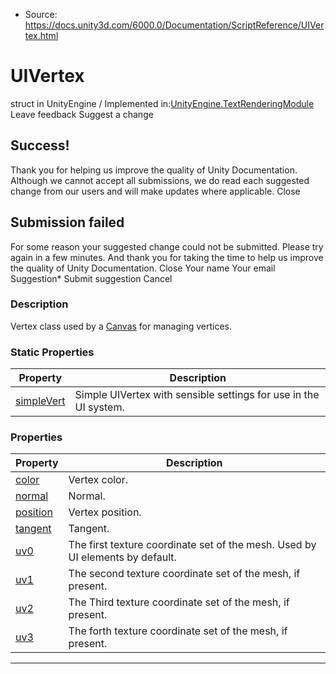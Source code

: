 * Source: https://docs.unity3d.com/6000.0/Documentation/ScriptReference/UIVertex.html

# UIVertex
struct in UnityEngine
/
Implemented in:[UnityEngine.TextRenderingModule](https://docs.unity3d.com/6000.0/Documentation/ScriptReference/UnityEngine.TextRenderingModule.html)
Leave feedback
Suggest a change
## Success!
Thank you for helping us improve the quality of Unity Documentation. Although we cannot accept all submissions, we do read each suggested change from our users and will make updates where applicable.
Close
## Submission failed
For some reason your suggested change could not be submitted. Please <a>try again</a> in a few minutes. And thank you for taking the time to help us improve the quality of Unity Documentation.
Close
Your name Your email Suggestion* Submit suggestion
Cancel
### Description
Vertex class used by a [Canvas](https://docs.unity3d.com/6000.0/Documentation/ScriptReference/Canvas.html) for managing vertices.
### Static Properties
Property | Description  
---|---  
[simpleVert](https://docs.unity3d.com/6000.0/Documentation/ScriptReference/UIVertex-simpleVert.html) | Simple UIVertex with sensible settings for use in the UI system.  
### Properties
Property | Description  
---|---  
[color](https://docs.unity3d.com/6000.0/Documentation/ScriptReference/UIVertex-color.html) | Vertex color.  
[normal](https://docs.unity3d.com/6000.0/Documentation/ScriptReference/UIVertex-normal.html) | Normal.  
[position](https://docs.unity3d.com/6000.0/Documentation/ScriptReference/UIVertex-position.html) | Vertex position.  
[tangent](https://docs.unity3d.com/6000.0/Documentation/ScriptReference/UIVertex-tangent.html) | Tangent.  
[uv0](https://docs.unity3d.com/6000.0/Documentation/ScriptReference/UIVertex-uv0.html) | The first texture coordinate set of the mesh. Used by UI elements by default.  
[uv1](https://docs.unity3d.com/6000.0/Documentation/ScriptReference/UIVertex-uv1.html) | The second texture coordinate set of the mesh, if present.  
[uv2](https://docs.unity3d.com/6000.0/Documentation/ScriptReference/UIVertex-uv2.html) | The Third texture coordinate set of the mesh, if present.  
[uv3](https://docs.unity3d.com/6000.0/Documentation/ScriptReference/UIVertex-uv3.html) | The forth texture coordinate set of the mesh, if present.  
* * *

